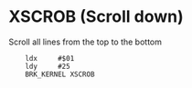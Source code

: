 # XSCROB (Scroll down)

Scroll all lines from the top to the bottom

```ca65
    ldx     #$01
    ldy     #25
    BRK_KERNEL XSCROB
```
